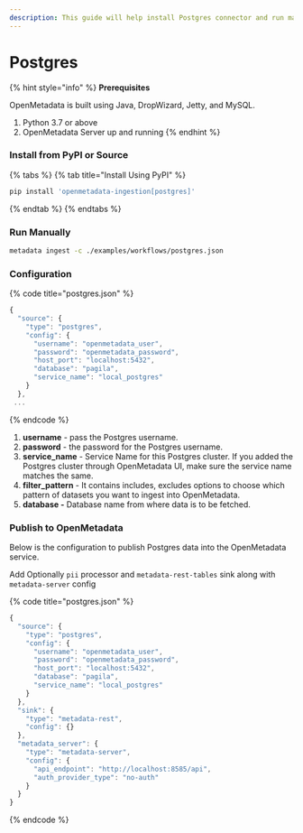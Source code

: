 ```yaml
---
description: This guide will help install Postgres connector and run manually
---
```


# Postgres

{% hint style="info" %}
**Prerequisites**

OpenMetadata is built using Java, DropWizard, Jetty, and MySQL.

1. Python 3.7 or above
2. OpenMetadata Server up and running
{% endhint %}

### Install from PyPI or Source

{% tabs %}
{% tab title="Install Using PyPI" %}
```bash
pip install 'openmetadata-ingestion[postgres]'
```
{% endtab %}
{% endtabs %}

### Run Manually

```bash
metadata ingest -c ./examples/workflows/postgres.json
```

### Configuration

{% code title="postgres.json" %}
```javascript
{
  "source": {
    "type": "postgres",
    "config": {
      "username": "openmetadata_user",
      "password": "openmetadata_password",
      "host_port": "localhost:5432",
      "database": "pagila",
      "service_name": "local_postgres"
    }
  },
 ...
```
{% endcode %}

1. **username** - pass the Postgres username.
2. **password** - the password for the Postgres username.
3. **service\_name** - Service Name for this Postgres cluster. If you added the Postgres cluster through OpenMetadata UI, make sure the service name matches the same.
4. **filter\_pattern** - It contains includes, excludes options to choose which pattern of datasets you want to ingest into OpenMetadata.
5. **database -** Database name from where data is to be fetched.

### Publish to OpenMetadata

Below is the configuration to publish Postgres data into the OpenMetadata service.

Add Optionally `pii` processor and `metadata-rest-tables` sink along with `metadata-server` config

{% code title="postgres.json" %}
```javascript
{
  "source": {
    "type": "postgres",
    "config": {
      "username": "openmetadata_user",
      "password": "openmetadata_password",
      "host_port": "localhost:5432",
      "database": "pagila",
      "service_name": "local_postgres"
    }
  },
  "sink": {
    "type": "metadata-rest",
    "config": {}
  },
  "metadata_server": {
    "type": "metadata-server",
    "config": {
      "api_endpoint": "http://localhost:8585/api",
      "auth_provider_type": "no-auth"
    }
  }
}
```
{% endcode %}

